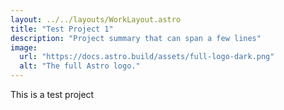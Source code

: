 ```yaml
---
layout: ../../layouts/WorkLayout.astro
title: "Test Project 1"
description: "Project summary that can span a few lines"
image:
  url: "https://docs.astro.build/assets/full-logo-dark.png"
  alt: "The full Astro logo."
---
```


This is a test project
